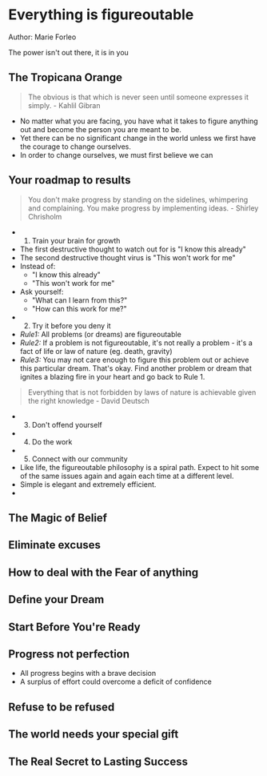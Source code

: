 # Everything is figureoutable
Author: Marie Forleo

The power isn't out there, it is in you

## The Tropicana Orange
> The obvious is that which is never seen until someone expresses it simply. - Kahlil Gibran

- No matter what you are facing, you have what it takes to figure anything out and
  become the person you are meant to be.
- Yet there can be no significant change in the world unless we first have the courage to 
  change ourselves.
- In order to change ourselves, we must first believe we can
## Your roadmap to results
> You don't make progress by standing on the sidelines, whimpering and complaining.
> You make progress by implementing ideas. - Shirley Chrisholm
- 1. Train your brain for growth
- The first destructive thought to watch out for is "I know this already"
- The second destructive thought virus is "This won't work for me"
- Instead of:
  - "I know this already"
  - "This won't work for me"
- Ask yourself:
  - "What can I learn from this?"
  - "How can this work for me?"
- 2. Try it before you deny it
- *Rule1:* All problems (or dreams) are figureoutable
- *Rule2:* If a problem is not figureoutable, it's not really a problem - it's a fact of life or law of nature (eg. death, gravity)
- *Rule3:* You may not care enough to figure this problem out or achieve this particular dream. That's okay. Find another problem or
   dream that ignites a blazing fire in your heart and go back to Rule 1.
> Everything that is not forbidden by laws of nature is achievable  given the right knowledge - David Deutsch
- 3. Don't offend yourself
- 4. Do the work
- 5. Connect with our community
- Like life, the figureoutable philosophy is a spiral path. Expect to hit some of the same issues again and again each time at a different level.
- Simple is elegant and extremely efficient.
-
## The Magic of Belief
## Eliminate excuses
## How to deal with the Fear of anything
## Define your Dream
## Start Before You're Ready
## Progress not perfection
- All progress begins with a brave decision
- A surplus of effort could overcome a deficit of confidence
## Refuse to be refused
## The world needs your special gift
## The Real Secret to Lasting Success
